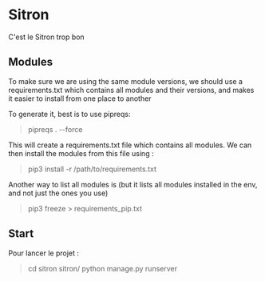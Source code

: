 # Sitron
C'est le Sitron trop bon

## Modules
To make sure we are using the same module versions, we should use a requirements.txt which contains all modules and
their versions, and makes it easier to install from one place to another

To generate it, best is to use pipreqs:

>pipreqs . --force

This will create a requirements.txt file which contains all modules.
We can then install the modules from this file using :

>pip3 install -r /path/to/requirements.txt



Another way to list all modules is (but it lists all modules installed in the env, and not just the ones you use)

>pip3 freeze > requirements_pip.txt


## Start

Pour lancer le projet :
>cd sitron
>sitron/ python manage.py runserver